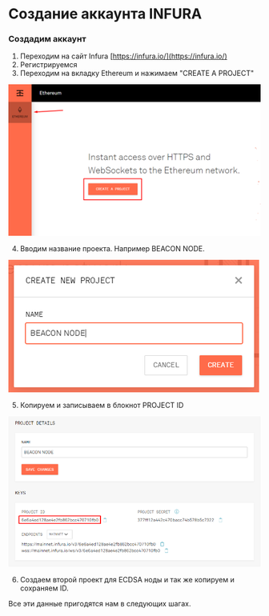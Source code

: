 # Создание аккаунта INFURA

### Создадим аккаунт

1. Переходим на сайт Infura [https://infura.io/](https://infura.io/)
2. Регистрируемся
3. Переходим на вкладку Ethereum и нажимаем "CREATE A PROJECT"

![](../../.gitbook/assets/image%20%287%29.png)

   4. Вводим название проекта. Например BEACON NODE. 

![](../../.gitbook/assets/image%20%2810%29.png)

   5. Копируем и записываем в блокнот PROJECT ID

![](../../.gitbook/assets/image%20%2816%29.png)

   6. Создаем второй проект для ECDSA ноды и так же копируем и сохраняем ID. 

Все эти данные пригодятся нам в следующих шагах.

